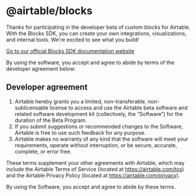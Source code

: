 # @airtable/blocks

Thanks for participating in the developer beta of custom blocks for Airtable. With the Blocks SDK,
you can create your own integrations, visualizations, and internal tools. We're excited to see what
you build!

[Go to our official Blocks SDK documentation website](https://airtable.com/developers/blocks)

By using the software, you accept and agree to abide by terms of the developer agreement below:

## Developer agreement

1. Airtable hereby grants you a limited, non-transferable, non-sublicensable license to access and
   use the Airtable beta software and related software development kit (collectively, the
   “Software”) for the duration of the Beta Program.
2. If you submit suggestions or recommended changes to the Software, Airtable is free to use such
   feedback for any purpose.
3. Airtable makes no warranty of any kind that the software will meet your requirements, operate
   without interruption, or be secure, accurate, complete, or error free.

These terms supplement your other agreements with Airtable, which may include the Airtable Terms of
Service (located at <https://airtable.com/tos>) and the Airtable Privacy Policy (located at
<https://airtable.com/privacy>).

By using the Software, you accept and agree to abide by these terms.
